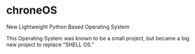 # chroneOS
New Lightweight Python Based Operating System

This Operating System was known to be a small project, but became a big new project to replace "SHELL OS."
